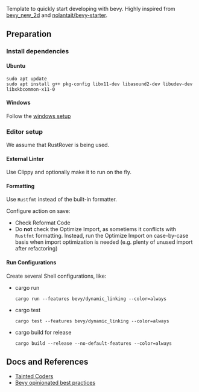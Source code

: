Template to quickly start developing with bevy.
Highly inspired from [bevy_new_2d](https://github.com/TheBevyFlock/bevy_new_2d)
and [nolantait/bevy-starter](https://github.com/nolantait/bevy-starter).

## Preparation

### Install dependencies

#### Ubuntu

```
sudo apt update
sudo apt install g++ pkg-config libx11-dev libasound2-dev libudev-dev libxkbcommon-x11-0
```

#### Windows

Follow the [windows setup](https://bevyengine.org/learn/quick-start/getting-started/setup/#windows)

### Editor setup

We assume that RustRover is being used.

#### External Linter

Use Clippy and optionally make it to run on the fly.

#### Formatting

Use `Rustfmt` instead of the built-in formatter.

Configure action on save:

- Check Reformat Code
- Do **not** check the Optimize Import, as sometiems it conflicts with `Rustfmt` formatting. Instead, run
  the Optimize Import on case-by-case basis when import optimization is needed (e.g. plenty of unused import
  after refactoring)

#### Run Configurations

Create several Shell configurations, like:

- cargo run

    ```
    cargo run --features bevy/dynamic_linking --color=always
    ```

- cargo test

    ```
    cargo test --features bevy/dynamic_linking --color=always
    ```

- cargo build for release

    ```
    cargo build --release --no-default-features --color=always
    ```

## Docs and References

- [Tainted Coders](https://taintedcoders.com/)
- [Bevy opinionated best practices](https://github.com/tbillington/bevy_best_practices)
